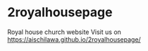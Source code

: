 # 2royalhousepage
Royal house church website 
Visit us on https://aischilawa.github.io/2royalhousepage/ 
